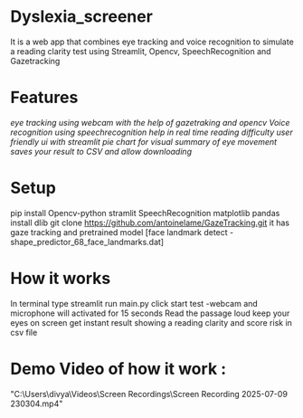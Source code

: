 # <b> Dyslexia_screener</b>
 It is  a web app that combines eye tracking and voice recognition to simulate a reading clarity test 
 using Streamlit, Opencv, SpeechRecognition and Gazetracking 

# Features 
*eye tracking using webcam with the help of gazetraking and opencv*
*Voice recognition using speechrecognition*
*help in real time reading difficulty*
*user friendly ui with streamlit*
*pie chart for visual summary of eye movement*
*saves your result to CSV and allow downloading*

# Setup
pip install Opencv-python stramlit SpeechRecognition matplotlib pandas 
install dlib
git clone https://github.com/antoinelame/GazeTracking.git 
it has gaze tracking and pretrained model [face landmark detect - shape_predictor_68_face_landmarks.dat]


# How it works 
In terminal type streamlit run main.py
click start test -webcam and microphone will activated
for 15 seconds 
Read the passage loud 
keep your eyes on screen
get instant result showing 
a reading clarity and score risk in csv file 

# Demo Video of how it work :
"C:\Users\divya\Videos\Screen Recordings\Screen Recording 2025-07-09 230304.mp4"
